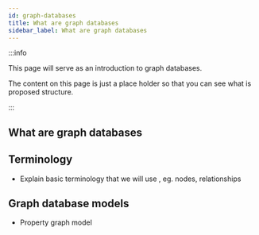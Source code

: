 ```yaml
---
id: graph-databases
title: What are graph databases
sidebar_label: What are graph databases
---
```


:::info

This page will serve as an introduction to graph databases.

The content on this page is just a place holder so that you can see what is proposed structure.

:::

## What are graph databases

## Terminology 

* Explain basic terminology that we will use , eg. nodes, relationships

## Graph database models

* Property graph model